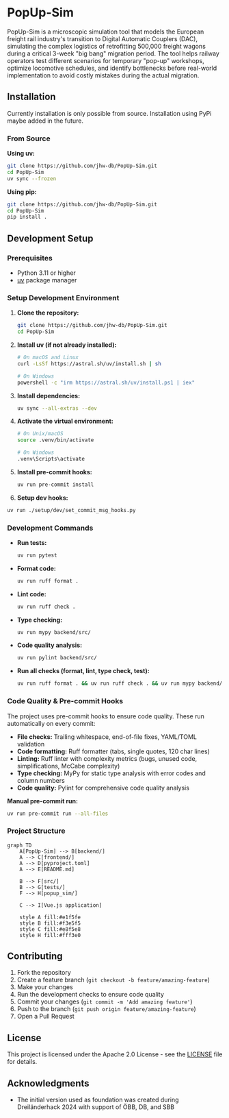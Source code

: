 # PopUp-Sim

PopUp-Sim is a microscopic simulation tool that models the European freight rail industry's transition to Digital Automatic Couplers (DAC), simulating the complex logistics of retrofitting 500,000 freight wagons during a critical 3-week "big bang" migration period. The tool helps railway operators test different scenarios for temporary "pop-up" workshops, optimize locomotive schedules, and identify bottlenecks before real-world implementation to avoid costly mistakes during the actual migration.

## Installation
Currently installation is only possible from source. Installation using PyPi maybe added in the future.

### From Source

**Using uv:**
```bash
git clone https://github.com/jhw-db/PopUp-Sim.git
cd PopUp-Sim
uv sync --frozen
```

**Using pip:**
```bash
git clone https://github.com/jhw-db/PopUp-Sim.git
cd PopUp-Sim
pip install .
```

## Development Setup

### Prerequisites

- Python 3.11 or higher
- [uv](https://docs.astral.sh/uv/) package manager

### Setup Development Environment

1. **Clone the repository:**
   ```bash
   git clone https://github.com/jhw-db/PopUp-Sim.git
   cd PopUp-Sim
   ```

2. **Install uv (if not already installed):**
   ```bash
   # On macOS and Linux
   curl -LsSf https://astral.sh/uv/install.sh | sh

   # On Windows
   powershell -c "irm https://astral.sh/uv/install.ps1 | iex"
   ```

3. **Install dependencies:**
   ```bash
   uv sync --all-extras --dev
   ```

4. **Activate the virtual environment:**
   ```bash
   # On Unix/macOS
   source .venv/bin/activate

   # On Windows
   .venv\Scripts\activate
   ```

5. **Install pre-commit hooks:**
   ```bash
   uv run pre-commit install
   ```

6. **Setup dev hooks:**
  ```bash
  uv run ./setup/dev/set_commit_msg_hooks.py
   ```

### Development Commands

- **Run tests:**
  ```bash
  uv run pytest
  ```

- **Format code:**
  ```bash
  uv run ruff format .
  ```

- **Lint code:**
  ```bash
  uv run ruff check .
  ```

- **Type checking:**
  ```bash
  uv run mypy backend/src/
  ```

- **Code quality analysis:**
  ```bash
  uv run pylint backend/src/
  ```

- **Run all checks (format, lint, type check, test):**
  ```bash
  uv run ruff format . && uv run ruff check . && uv run mypy backend/src/ && uv run pylint backend/src/ && uv run pytest
  ```

### Code Quality & Pre-commit Hooks

The project uses pre-commit hooks to ensure code quality. These run automatically on every commit:

- **File checks:** Trailing whitespace, end-of-file fixes, YAML/TOML validation
- **Code formatting:** Ruff formatter (tabs, single quotes, 120 char lines)
- **Linting:** Ruff linter with complexity metrics (bugs, unused code, simplifications, McCabe complexity)
- **Type checking:** MyPy for static type analysis with error codes and column numbers
- **Code quality:** Pylint for comprehensive code quality analysis

**Manual pre-commit run:**
```bash
uv run pre-commit run --all-files
```

### Project Structure

```mermaid
graph TD
    A[PopUp-Sim] --> B[backend/]
    A --> C[frontend/]
    A --> D[pyproject.toml]
    A --> E[README.md]

    B --> F[src/]
    B --> G[tests/]
    F --> H[popup_sim/]

    C --> I[Vue.js application]

    style A fill:#e1f5fe
    style B fill:#f3e5f5
    style C fill:#e8f5e8
    style H fill:#fff3e0
```

## Contributing

1. Fork the repository
2. Create a feature branch (`git checkout -b feature/amazing-feature`)
3. Make your changes
4. Run the development checks to ensure code quality
5. Commit your changes (`git commit -m 'Add amazing feature'`)
6. Push to the branch (`git push origin feature/amazing-feature`)
7. Open a Pull Request

## License

This project is licensed under the Apache 2.0 License - see the [LICENSE](LICENSE) file for details.

## Acknowledgments

- The initial version used as foundation was created during Dreiländerhack 2024 with support of ÖBB, DB, and SBB
